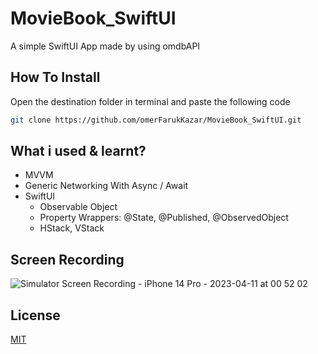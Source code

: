 # MovieBook_SwiftUI
A simple SwiftUI App made by using omdbAPI

## How To Install
  Open the destination folder in terminal and paste the following code

```bash
git clone https://github.com/omerFarukKazar/MovieBook_SwiftUI.git
```

## What i used & learnt?
  * MVVM
  * Generic Networking With Async / Await
  * SwiftUI
    * Observable Object
    * Property Wrappers: @State, @Published, @ObservedObject
    * HStack, VStack
  
## Screen Recording

![Simulator Screen Recording - iPhone 14 Pro - 2023-04-11 at 00 52 02](https://user-images.githubusercontent.com/101255450/231007703-f7e46664-a9bf-4667-844b-e7c6b398e675.gif)

## License

[MIT](https://choosealicense.com/licenses/mit/)
